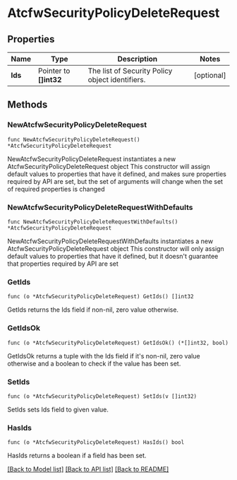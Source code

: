 # AtcfwSecurityPolicyDeleteRequest

## Properties

Name | Type | Description | Notes
------------ | ------------- | ------------- | -------------
**Ids** | Pointer to **[]int32** | The list of Security Policy object identifiers. | [optional] 

## Methods

### NewAtcfwSecurityPolicyDeleteRequest

`func NewAtcfwSecurityPolicyDeleteRequest() *AtcfwSecurityPolicyDeleteRequest`

NewAtcfwSecurityPolicyDeleteRequest instantiates a new AtcfwSecurityPolicyDeleteRequest object
This constructor will assign default values to properties that have it defined,
and makes sure properties required by API are set, but the set of arguments
will change when the set of required properties is changed

### NewAtcfwSecurityPolicyDeleteRequestWithDefaults

`func NewAtcfwSecurityPolicyDeleteRequestWithDefaults() *AtcfwSecurityPolicyDeleteRequest`

NewAtcfwSecurityPolicyDeleteRequestWithDefaults instantiates a new AtcfwSecurityPolicyDeleteRequest object
This constructor will only assign default values to properties that have it defined,
but it doesn't guarantee that properties required by API are set

### GetIds

`func (o *AtcfwSecurityPolicyDeleteRequest) GetIds() []int32`

GetIds returns the Ids field if non-nil, zero value otherwise.

### GetIdsOk

`func (o *AtcfwSecurityPolicyDeleteRequest) GetIdsOk() (*[]int32, bool)`

GetIdsOk returns a tuple with the Ids field if it's non-nil, zero value otherwise
and a boolean to check if the value has been set.

### SetIds

`func (o *AtcfwSecurityPolicyDeleteRequest) SetIds(v []int32)`

SetIds sets Ids field to given value.

### HasIds

`func (o *AtcfwSecurityPolicyDeleteRequest) HasIds() bool`

HasIds returns a boolean if a field has been set.


[[Back to Model list]](../README.md#documentation-for-models) [[Back to API list]](../README.md#documentation-for-api-endpoints) [[Back to README]](../README.md)


